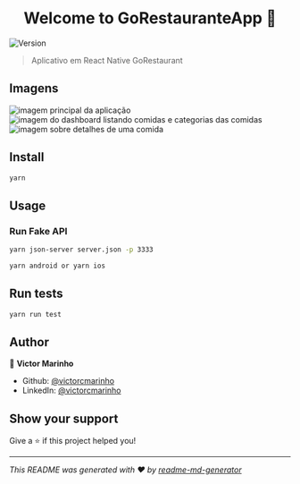 <h1 align="center">Welcome to GoRestauranteApp  👋</h1>
<p>
  <img alt="Version" src="https://img.shields.io/badge/version-0.0.1-blue.svg?cacheSeconds=2592000" />
</p>

> Aplicativo em React Native GoRestaurant

## Imagens
<img src="./readme-assets/1.png" alt="imagem principal da aplicação">
<img src="./readme-assets/2.png" alt="imagem do dashboard listando comidas e categorias das comidas">
<img src="./readme-assets/3.png" alt="imagem sobre detalhes de uma comida">

## Install

```sh
yarn
```

## Usage

### Run Fake API

```sh
yarn json-server server.json -p 3333
```


```sh
yarn android or yarn ios
```



## Run tests

```sh
yarn run test
```

## Author

👤 **Victor Marinho**

* Github: [@victorcmarinho](https://github.com/victorcmarinho)
* LinkedIn: [@victorcmarinho](https://linkedin.com/in/victorcmarinho)

## Show your support

Give a ⭐️ if this project helped you!

***
_This README was generated with ❤️ by [readme-md-generator](https://github.com/kefranabg/readme-md-generator)_